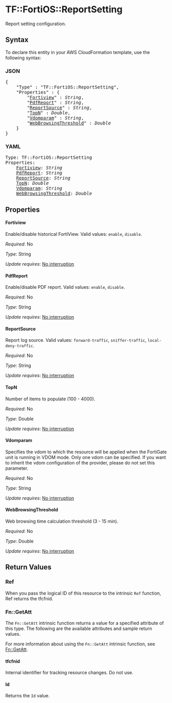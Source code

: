 # TF::FortiOS::ReportSetting

Report setting configuration.

## Syntax

To declare this entity in your AWS CloudFormation template, use the following syntax:

### JSON

<pre>
{
    "Type" : "TF::FortiOS::ReportSetting",
    "Properties" : {
        "<a href="#fortiview" title="Fortiview">Fortiview</a>" : <i>String</i>,
        "<a href="#pdfreport" title="PdfReport">PdfReport</a>" : <i>String</i>,
        "<a href="#reportsource" title="ReportSource">ReportSource</a>" : <i>String</i>,
        "<a href="#topn" title="TopN">TopN</a>" : <i>Double</i>,
        "<a href="#vdomparam" title="Vdomparam">Vdomparam</a>" : <i>String</i>,
        "<a href="#webbrowsingthreshold" title="WebBrowsingThreshold">WebBrowsingThreshold</a>" : <i>Double</i>
    }
}
</pre>

### YAML

<pre>
Type: TF::FortiOS::ReportSetting
Properties:
    <a href="#fortiview" title="Fortiview">Fortiview</a>: <i>String</i>
    <a href="#pdfreport" title="PdfReport">PdfReport</a>: <i>String</i>
    <a href="#reportsource" title="ReportSource">ReportSource</a>: <i>String</i>
    <a href="#topn" title="TopN">TopN</a>: <i>Double</i>
    <a href="#vdomparam" title="Vdomparam">Vdomparam</a>: <i>String</i>
    <a href="#webbrowsingthreshold" title="WebBrowsingThreshold">WebBrowsingThreshold</a>: <i>Double</i>
</pre>

## Properties

#### Fortiview

Enable/disable historical FortiView. Valid values: `enable`, `disable`.

_Required_: No

_Type_: String

_Update requires_: [No interruption](https://docs.aws.amazon.com/AWSCloudFormation/latest/UserGuide/using-cfn-updating-stacks-update-behaviors.html#update-no-interrupt)

#### PdfReport

Enable/disable PDF report. Valid values: `enable`, `disable`.

_Required_: No

_Type_: String

_Update requires_: [No interruption](https://docs.aws.amazon.com/AWSCloudFormation/latest/UserGuide/using-cfn-updating-stacks-update-behaviors.html#update-no-interrupt)

#### ReportSource

Report log source. Valid values: `forward-traffic`, `sniffer-traffic`, `local-deny-traffic`.

_Required_: No

_Type_: String

_Update requires_: [No interruption](https://docs.aws.amazon.com/AWSCloudFormation/latest/UserGuide/using-cfn-updating-stacks-update-behaviors.html#update-no-interrupt)

#### TopN

Number of items to populate (100 - 4000).

_Required_: No

_Type_: Double

_Update requires_: [No interruption](https://docs.aws.amazon.com/AWSCloudFormation/latest/UserGuide/using-cfn-updating-stacks-update-behaviors.html#update-no-interrupt)

#### Vdomparam

Specifies the vdom to which the resource will be applied when the FortiGate unit is running in VDOM mode. Only one vdom can be specified. If you want to inherit the vdom configuration of the provider, please do not set this parameter.

_Required_: No

_Type_: String

_Update requires_: [No interruption](https://docs.aws.amazon.com/AWSCloudFormation/latest/UserGuide/using-cfn-updating-stacks-update-behaviors.html#update-no-interrupt)

#### WebBrowsingThreshold

Web browsing time calculation threshold (3 - 15 min).

_Required_: No

_Type_: Double

_Update requires_: [No interruption](https://docs.aws.amazon.com/AWSCloudFormation/latest/UserGuide/using-cfn-updating-stacks-update-behaviors.html#update-no-interrupt)

## Return Values

### Ref

When you pass the logical ID of this resource to the intrinsic `Ref` function, Ref returns the tfcfnid.

### Fn::GetAtt

The `Fn::GetAtt` intrinsic function returns a value for a specified attribute of this type. The following are the available attributes and sample return values.

For more information about using the `Fn::GetAtt` intrinsic function, see [Fn::GetAtt](https://docs.aws.amazon.com/AWSCloudFormation/latest/UserGuide/intrinsic-function-reference-getatt.html).

#### tfcfnid

Internal identifier for tracking resource changes. Do not use.

#### Id

Returns the <code>Id</code> value.


